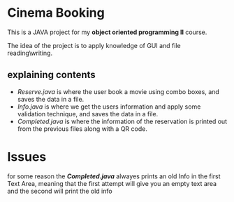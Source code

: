 # Cinema Booking

This is a JAVA project for my **object oriented programming II** course.

The idea of the project is to apply knowledge of GUI and file reading\writing.

## explaining contents

- _Reserve.java_ is where the user book a movie using combo boxes, and saves the data in a file.
- _Info.java_ is where we get the users information and apply some validation technique, and saves the data in a file.
- _Completed.java_ is where the information of the reservation is printed out from the previous files along with a QR code.

# Issues

for some reason the **_Completed.java_** alwayes prints an old Info in the first Text Area, meaning that the first attempt will give you an empty text area and the second will print the old info
